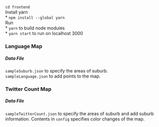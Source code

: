`cd frontend`  
Install yarn  
    * `npm install --global yarn`  
Run   
    * `yarn` to build node modules  
    * `yarn start` to run on localhost 3000

### Language Map 
##### Data File   
`sampleSuburb.json` to specify the areas of suburb.  
`sampleLanguage.json` to add points to the map.

### Twitter Count Map
##### Data File 
`sampleTwitterCount.json` to specify the areas of suburb and add suburb information. Contents in `config` specifies color changes of the map.

